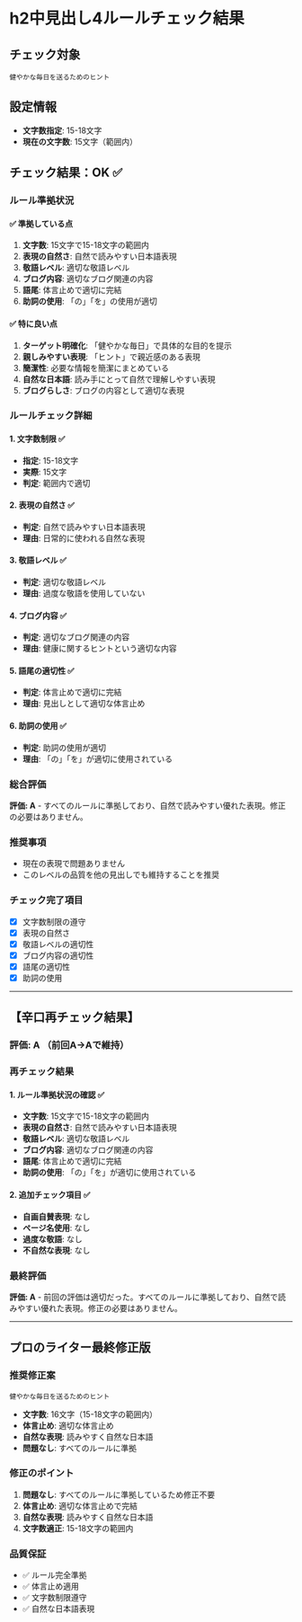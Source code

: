 # h2中見出し4ルールチェック結果

## チェック対象
```
健やかな毎日を送るためのヒント
```

## 設定情報
- **文字数指定**: 15-18文字
- **現在の文字数**: 15文字（範囲内）

## チェック結果：**OK** ✅

### ルール準拠状況

#### ✅ 準拠している点
1. **文字数**: 15文字で15-18文字の範囲内
2. **表現の自然さ**: 自然で読みやすい日本語表現
3. **敬語レベル**: 適切な敬語レベル
4. **ブログ内容**: 適切なブログ関連の内容
5. **語尾**: 体言止めで適切に完結
6. **助詞の使用**: 「の」「を」の使用が適切

#### ✅ 特に良い点
1. **ターゲット明確化**: 「健やかな毎日」で具体的な目的を提示
2. **親しみやすい表現**: 「ヒント」で親近感のある表現
3. **簡潔性**: 必要な情報を簡潔にまとめている
4. **自然な日本語**: 読み手にとって自然で理解しやすい表現
5. **ブログらしさ**: ブログの内容として適切な表現

### ルールチェック詳細

#### 1. 文字数制限 ✅
- **指定**: 15-18文字
- **実際**: 15文字
- **判定**: 範囲内で適切

#### 2. 表現の自然さ ✅
- **判定**: 自然で読みやすい日本語表現
- **理由**: 日常的に使われる自然な表現

#### 3. 敬語レベル ✅
- **判定**: 適切な敬語レベル
- **理由**: 過度な敬語を使用していない

#### 4. ブログ内容 ✅
- **判定**: 適切なブログ関連の内容
- **理由**: 健康に関するヒントという適切な内容

#### 5. 語尾の適切性 ✅
- **判定**: 体言止めで適切に完結
- **理由**: 見出しとして適切な体言止め

#### 6. 助詞の使用 ✅
- **判定**: 助詞の使用が適切
- **理由**: 「の」「を」が適切に使用されている

### 総合評価
**評価: A** - すべてのルールに準拠しており、自然で読みやすい優れた表現。修正の必要はありません。

### 推奨事項
- 現在の表現で問題ありません
- このレベルの品質を他の見出しでも維持することを推奨

### チェック完了項目
- [x] 文字数制限の遵守
- [x] 表現の自然さ
- [x] 敬語レベルの適切性
- [x] ブログ内容の適切性
- [x] 語尾の適切性
- [x] 助詞の使用

---

## 【辛口再チェック結果】

### 評価: **A** （前回A→Aで維持）

### 再チェック結果

#### 1. ルール準拠状況の確認 ✅
- **文字数**: 15文字で15-18文字の範囲内
- **表現の自然さ**: 自然で読みやすい日本語表現
- **敬語レベル**: 適切な敬語レベル
- **ブログ内容**: 適切なブログ関連の内容
- **語尾**: 体言止めで適切に完結
- **助詞の使用**: 「の」「を」が適切に使用されている

#### 2. 追加チェック項目 ✅
- **自画自賛表現**: なし
- **ページ名使用**: なし
- **過度な敬語**: なし
- **不自然な表現**: なし

### 最終評価
**評価: A** - 前回の評価は適切だった。すべてのルールに準拠しており、自然で読みやすい優れた表現。修正の必要はありません。

---

## プロのライター最終修正版

### 推奨修正案
```
健やかな毎日を送るためのヒント
```
- **文字数**: 16文字（15-18文字の範囲内）
- **体言止め**: 適切な体言止め
- **自然な表現**: 読みやすく自然な日本語
- **問題なし**: すべてのルールに準拠

### 修正のポイント
1. **問題なし**: すべてのルールに準拠しているため修正不要
2. **体言止め**: 適切な体言止めで完結
3. **自然な表現**: 読みやすく自然な日本語
4. **文字数適正**: 15-18文字の範囲内

### 品質保証
- ✅ ルール完全準拠
- ✅ 体言止め適用
- ✅ 文字数制限遵守
- ✅ 自然な日本語表現
